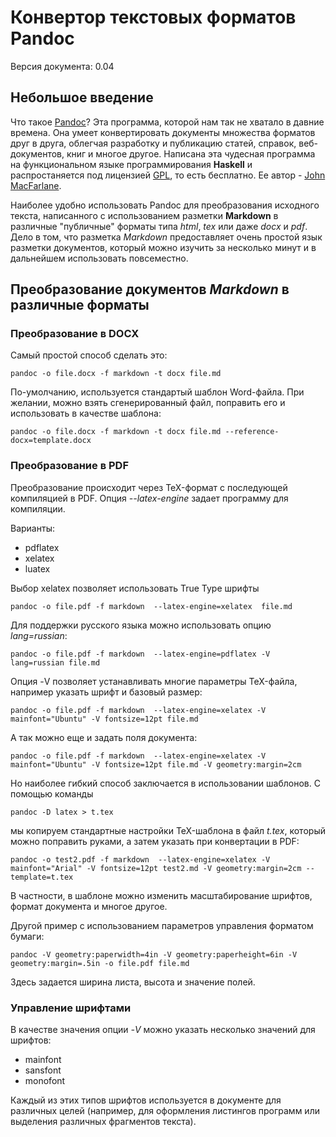 # Конвертор текстовых форматов Pandoc
Версия документа: 0.04

## Небольшое введение

Что такое [Pandoc](http://pandoc.org)? Эта программа, которой нам так не хватало в давние времена. Она умеет конвертировать документы множества форматов друг в друга, облегчая разработку и публикацию статей, справок, веб-документов, книг и многое другое. Написана эта чудесная программа на функциональном языке программирования __Haskell__ и распростаняется под лицензией [GPL](http://www.gnu.org/copyleft/gpl.html), то есть бесплатно. Ее автор - [John MacFarlane](http://johnmacfarlane.net).

Наиболее удобно использовать Pandoc для преобразования исходного текста, написанного с использованием разметки __Markdown__ в различные "публичные" форматы типа _html_, _tex_ или даже _docx_ и _pdf_. Дело в том, что разметка _Markdown_ предоставляет очень простой язык разметки документов, который можно изучить за несколько минут и в дальнейшем использовать повсеместно. 


## Преобразование документов _Markdown_ в различные форматы

### Преобразование в DOCX

Самый простой способ сделать это:

    pandoc -o file.docx -f markdown -t docx file.md
    
По-умолчанию, используется стандартый шаблон Word-файла. При желании, можно взять сгенерированный файл, поправить его и использовать в качестве шаблона:

    pandoc -o file.docx -f markdown -t docx file.md --reference-docx=template.docx
    
### Преобразование в PDF

Преобразование происходит через TeX-формат с последующей компиляцией в PDF. Опция _--latex-engine_ задает программу для компиляции.

Варианты:

- pdflatex
- xelatex
- luatex

Выбор xelatex позволяет использовать True Type шрифты

    pandoc -o file.pdf -f markdown  --latex-engine=xelatex  file.md 

Для поддержки русского языка можно использовать опцию  _lang=russian_:

    pandoc -o file.pdf -f markdown  --latex-engine=pdflatex -V lang=russian file.md    

Опция -V позволяет устанавливать многие параметры TeX-файла, например указать шрифт и базовый размер:

    pandoc -o file.pdf -f markdown  --latex-engine=xelatex -V mainfont="Ubuntu" -V fontsize=12pt file.md
    
А так можно еще и задать поля документа:

    pandoc -o file.pdf -f markdown  --latex-engine=xelatex -V mainfont="Ubuntu" -V fontsize=12pt file.md -V geometry:margin=2cm    

Но наиболее гибкий способ заключается в использовании шаблонов. С помощью команды

    pandoc -D latex > t.tex 
    
мы копируем стандартные настройки TeX-шаблона в файл _t.tex_, который можно поправить руками, а затем указать при конвертации в PDF:

    pandoc -o test2.pdf -f markdown  --latex-engine=xelatex -V mainfont="Arial" -V fontsize=12pt test2.md -V geometry:margin=2cm --template=t.tex
    
В частности, в шаблоне можно изменить масштабирование шрифтов, формат документа и многое другое.

Другой пример с использованием параметров управления форматом бумаги:

    pandoc -V geometry:paperwidth=4in -V geometry:paperheight=6in -V geometry:margin=.5in -o file.pdf file.md
    
Здесь задается ширина листа, высота и значение полей.

### Управление шрифтами

В качестве значения опции _-V_ можно указать несколько значений для шрифтов:

- mainfont
- sansfont
- monofont

Каждый из этих типов шрифтов используется в документе для различных целей (например, для оформления листингов программ или выделения различных фрагментов текста).
